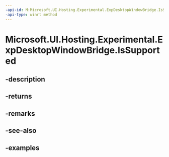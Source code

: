 ```yaml
---
-api-id: M:Microsoft.UI.Hosting.Experimental.ExpDesktopWindowBridge.IsSupported
-api-type: winrt method
---
```


# Microsoft.UI.Hosting.Experimental.ExpDesktopWindowBridge.IsSupported

<!--
public static bool IsSupported ();
-->


## -description

## -returns

## -remarks

## -see-also

## -examples


